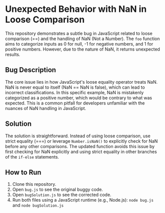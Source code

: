 # Unexpected Behavior with NaN in Loose Comparison

This repository demonstrates a subtle bug in JavaScript related to loose comparison (==) and the handling of NaN (Not a Number).  The `foo` function aims to categorize inputs as 0 for null, -1 for negative numbers, and 1 for positive numbers. However, due to the nature of NaN, it returns unexpected results. 

## Bug Description

The core issue lies in how JavaScript's loose equality operator treats NaN.  NaN is never equal to itself (NaN == NaN is false), which can lead to incorrect classifications. In this specific example, NaN is mistakenly categorized as a positive number, which would be contrary to what was expected.  This is a common pitfall for developers unfamiliar with the nuances of NaN handling in JavaScript. 

## Solution

The solution is straightforward.  Instead of using loose comparison, use strict equality (===) or leverage `Number.isNaN()` to explicitly check for NaN before any other comparisons.  The updated function avoids this issue by first checking for NaN explicitly and using strict equality in other branches of the `if-else` statements.

## How to Run

1. Clone this repository.
2. Open `bug.js` to see the original buggy code.
3. Open `bugSolution.js` to see the corrected code.
4. Run both files using a JavaScript runtime (e.g., Node.js): `node bug.js` and `node bugSolution.js`